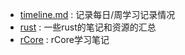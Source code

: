 * [timeline.md](timeline.md) : 记录每日/周学习记录情况
* [rust](rust/notes_and_resouces.md) : 一些rust的笔记和资源的汇总
* [rCore](rCore) : rCore学习笔记

